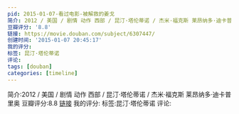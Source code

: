 ```yaml
---
pid: 2015-01-07-看过电影-被解救的姜戈
简介: 2012 / 美国 / 剧情 动作 西部 / 昆汀·塔伦蒂诺 / 杰米·福克斯 莱昂纳多·迪卡普里奥
豆瓣评分: '8.8'
链接: https://movie.douban.com/subject/6307447/
创建时间: '2015-01-07 20:45:17'
我的评分:
标签: 昆汀·塔伦蒂诺
评论:
tags: [douban]
categories: [timeline]
---
```

简介:2012 / 美国 / 剧情 动作 西部 / 昆汀·塔伦蒂诺 / 杰米·福克斯 莱昂纳多·迪卡普里奥
豆瓣评分:8.8
[链接](https://movie.douban.com/subject/6307447/)
我的评分:
标签:昆汀·塔伦蒂诺
评论:

